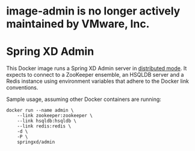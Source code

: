 # image-admin is no longer actively maintained by VMware, Inc.

# Spring XD Admin
This Docker image runs a Spring XD Admin server in [distributed mode](http://docs.spring.io/spring-xd/docs/1.0.0.BUILD-SNAPSHOT/reference/html/#running-distributed-mode). It expects
to connect to a ZooKeeper ensemble, an HSQLDB server and a Redis instance using
environment variables that adhere to the Docker link conventions.


Sample usage, assuming other Docker containers are running:

	docker run --name admin \
	    --link zookeeper:zookeeper \
	    --link hsqldb:hsqldb \
	    --link redis:redis \
	    -d \
	    -P \
	    springxd/admin